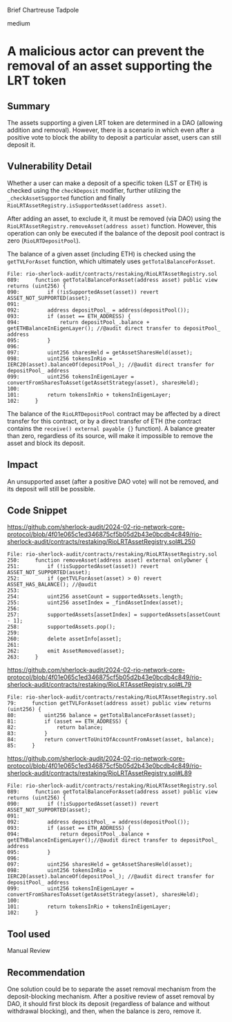 Brief Chartreuse Tadpole

medium

# A malicious actor can prevent the removal of an asset supporting the LRT token

## Summary

The assets supporting a given LRT token are determined in a DAO (allowing addition and removal). However, there is a scenario in which even after a positive vote to block the ability to deposit a particular asset, users can still deposit it.

## Vulnerability Detail

Whether a user can make a deposit of a specific token (LST or ETH) is checked using the `checkDeposit` modifier, further utilizing the `_checkAssetSupported` function and finally `RioLRTAssetRegistry.isSupportedAsset(address asset)`.

After adding an asset, to exclude it, it must be removed (via DAO) using the `RioLRTAssetRegistry.removeAsset(address asset)` function. However, this operation can only be executed if the balance of the deposit pool contract is zero (`RioLRTDepositPool`).

The balance of a given asset (including ETH) is checked using the `getTVLForAsset` function, which ultimately uses `getTotalBalanceForAsset`.

```solidity
File: rio-sherlock-audit/contracts/restaking/RioLRTAssetRegistry.sol
089:     function getTotalBalanceForAsset(address asset) public view returns (uint256) {
090:         if (!isSupportedAsset(asset)) revert ASSET_NOT_SUPPORTED(asset);
091: 
092:         address depositPool_ = address(depositPool());
093:         if (asset == ETH_ADDRESS) {
094:             return depositPool_.balance + getETHBalanceInEigenLayer(); //@audit direct transfer to depositPool_ address
095:         }
096: 
097:         uint256 sharesHeld = getAssetSharesHeld(asset);
098:         uint256 tokensInRio = IERC20(asset).balanceOf(depositPool_); //@audit direct transfer for depositPool_ address
099:         uint256 tokensInEigenLayer = convertFromSharesToAsset(getAssetStrategy(asset), sharesHeld);
100: 
101:         return tokensInRio + tokensInEigenLayer;
102:     }
```

The balance of the `RioLRTDepositPool` contract may be affected by a direct transfer for this contract, or by a direct transfer of ETH (the contract contains the `receive() external payable {}` function).
A balance greater than zero, regardless of its source, will make it impossible to remove the asset and block its deposit.

## Impact

An unsupported asset (after a positive DAO vote) will not be removed, and its deposit will still be possible.

## Code Snippet

https://github.com/sherlock-audit/2024-02-rio-network-core-protocol/blob/4f01e065c1ed346875cf5b05d2b43e0bcdb4c849/rio-sherlock-audit/contracts/restaking/RioLRTAssetRegistry.sol#L250

```solidity
File: rio-sherlock-audit/contracts/restaking/RioLRTAssetRegistry.sol
250:     function removeAsset(address asset) external onlyOwner {
251:         if (!isSupportedAsset(asset)) revert ASSET_NOT_SUPPORTED(asset);
252:         if (getTVLForAsset(asset) > 0) revert ASSET_HAS_BALANCE(); //@audit
253: 
254:         uint256 assetCount = supportedAssets.length;
255:         uint256 assetIndex = _findAssetIndex(asset);
256: 
257:         supportedAssets[assetIndex] = supportedAssets[assetCount - 1];
258:         supportedAssets.pop();
259: 
260:         delete assetInfo[asset];
261: 
262:         emit AssetRemoved(asset);
263:     }
```

https://github.com/sherlock-audit/2024-02-rio-network-core-protocol/blob/4f01e065c1ed346875cf5b05d2b43e0bcdb4c849/rio-sherlock-audit/contracts/restaking/RioLRTAssetRegistry.sol#L79

```solidity
File: rio-sherlock-audit/contracts/restaking/RioLRTAssetRegistry.sol
79:     function getTVLForAsset(address asset) public view returns (uint256) {
80:         uint256 balance = getTotalBalanceForAsset(asset);
81:         if (asset == ETH_ADDRESS) {
82:             return balance;
83:         }
84:         return convertToUnitOfAccountFromAsset(asset, balance);
85:     }
```

https://github.com/sherlock-audit/2024-02-rio-network-core-protocol/blob/4f01e065c1ed346875cf5b05d2b43e0bcdb4c849/rio-sherlock-audit/contracts/restaking/RioLRTAssetRegistry.sol#L89

```solidity
File: rio-sherlock-audit/contracts/restaking/RioLRTAssetRegistry.sol
089:     function getTotalBalanceForAsset(address asset) public view returns (uint256) {
090:         if (!isSupportedAsset(asset)) revert ASSET_NOT_SUPPORTED(asset);
091: 
092:         address depositPool_ = address(depositPool());
093:         if (asset == ETH_ADDRESS) {
094:             return depositPool_.balance + getETHBalanceInEigenLayer();//@audit direct transfer to depositPool_ address
095:         }
096: 
097:         uint256 sharesHeld = getAssetSharesHeld(asset);
098:         uint256 tokensInRio = IERC20(asset).balanceOf(depositPool_); //@audit direct transfer for depositPool_ address
099:         uint256 tokensInEigenLayer = convertFromSharesToAsset(getAssetStrategy(asset), sharesHeld);
100: 
101:         return tokensInRio + tokensInEigenLayer;
102:     }
```

## Tool used

Manual Review

## Recommendation

One solution could be to separate the asset removal mechanism from the deposit-blocking mechanism. After a positive review of asset removal by DAO, it should first block its deposit (regardless of balance and without withdrawal blocking), and then, when the balance is zero, remove it.